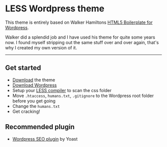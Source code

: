 # LESS Wordpress theme

This theme is entirely based on Walker Hamiltons [HTML5 Boilerplate for Wordpress](https://github.com/walker/html5-boilerplate-for-wordpress).

Walker did a splendid job and I have used his theme for quite some years now.
I found myself stripping out the same stuff over and over again, that's why I created my own version of it.

---

## Get started

* [Download](https://github.com/lekkerduidelijk/less-wordpress/zipball/master) the theme
* [Download Wordpress](http://wordpress.org)
* Setup your [LESS compiler](http://lesscss.org) to scan the css folder
* Move <code>.htaccess</code>, <code>humans.txt</code>, <code>.gitignore</code> to the Wordpress root folder before you get going
* Change the <code>humans.txt</code>
* Get cracking!

## Recommended plugin

* [Wordpress SEO plugin](http://yoast.com/wordpress/seo/) by Yoast
